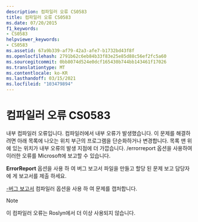 ```yaml
---
description: 컴파일러 오류 CS0583
title: 컴파일러 오류 CS0583
ms.date: 07/20/2015
f1_keywords:
- CS0583
helpviewer_keywords:
- CS0583
ms.assetid: 67a9b339-af79-42a3-afe7-b1732bd43f8f
ms.openlocfilehash: 2791b62c6eb84b33f83e25e85d88c56ef2fc5a60
ms.sourcegitcommit: 0bb8074d524e0dcf165430b744bb143461f17026
ms.translationtype: MT
ms.contentlocale: ko-KR
ms.lasthandoff: 03/15/2021
ms.locfileid: "103479894"
---
```

# <a name="compiler-error-cs0583"></a>컴파일러 오류 CS0583

내부 컴파일러 오류입니다. 컴파일러에서 내부 오류가 발생했습니다. 이 문제를 해결하려면 아래 목록에 나오는 위치 부근의 프로그램을 단순화하거나 변경합니다. 목록 맨 위에 있는 위치가 내부 오류의 발생 지점에 더 가깝습니다. /errorreport 옵션을 사용하여 이러한 오류를 Microsoft에 보고할 수 있습니다.

 **ErrorReport** 옵션을 사용 하 여 버그 보고서 파일을 만들고 할당 된 문제 보고 담당자에 게 보고서를 제출 하세요.

 [-버그 보고서](../language-reference/compiler-options/advanced.md#errorreport) 컴파일러 옵션을 사용 하 여 문제를 캡처합니다.

> [!NOTE]
> 이 컴파일러 오류는 Roslyn에서 더 이상 사용되지 않습니다.
